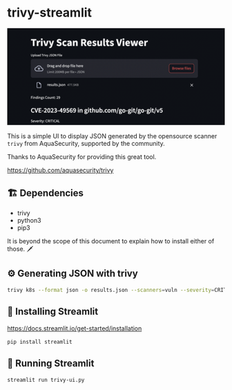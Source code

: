 # trivy-streamlit

![trivy-ui](assets/scanResults.png)

This is a simple UI to display JSON generated by the opensource scanner `trivy` from AquaSecurity, 
supported by the community.


Thanks to AquaSecurity for providing this great tool.

https://github.com/aquasecurity/trivy


## 🏗️ Dependencies

* trivy
* python3
* pip3

It is beyond the scope of this document to explain how to install either of those. 🗡️

## ⚙️ Generating JSON with trivy

```bash
trivy k8s --format json -o results.json --scanners=vuln --severity=CRITICAL --report=all cluster
```

## 🪇 Installing Streamlit

https://docs.streamlit.io/get-started/installation

```bash
pip install streamlit
```

## 🏃 Running Streamlit

```bash
streamlit run trivy-ui.py
```
